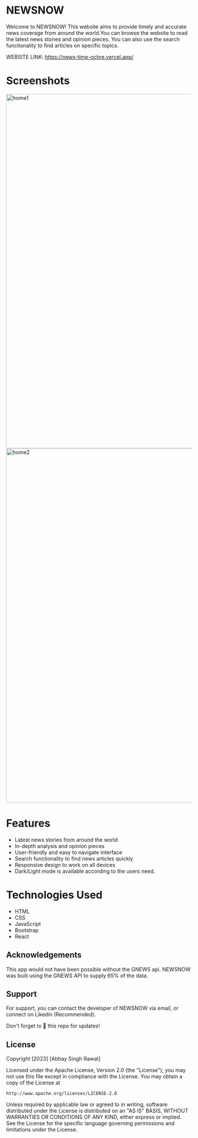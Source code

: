 # NEWSNOW

Welcome to NEWSNOW! This website aims to provide timely and accurate news coverage from around the world.You can browse the website to read the latest news stories and opinion pieces. You can also use the search functionality to find articles on specific topics.

WEBSITE LINK: https://news-time-ochre.vercel.app/



# Screenshots


<img width="960" alt="home1" src="https://github.com/Known-user/NewsTime/assets/128237946/abd28f3c-45ec-42c0-8086-deb83fc287b5">
<img width="960" alt="home2" src="https://github.com/Known-user/NewsTime/assets/128237946/cfa56349-0371-4cda-ae30-63d2dab7f10a">


# Features

- Latest news stories from around the world
- In-depth analysis and opinion pieces
- User-friendly and easy to navigate interface
- Search functionality to find news articles quickly
- Responsive design to work on all devices
- Dark/Light mode is available according to the users need.


# Technologies Used
- HTML
- CSS
- JavaScript
- Bootstrap
- React


## Acknowledgements

This app would not have been possible without the GNEWS api. NEWSNOW was built using the GNEWS API to supply 65% of the data.


## Support

For support, you can contact the developer of NEWSNOW via email, or connect on Likedin (Recommended).

Don't forget to 🌟 this repo for updates!
## License

Copyright [2023] [Abhay Singh Rawat]

Licensed under the Apache License, Version 2.0 (the "License");
you may not use this file except in compliance with the License.
You may obtain a copy of the License at

    http://www.apache.org/licenses/LICENSE-2.0

Unless required by applicable law or agreed to in writing, software
distributed under the License is distributed on an "AS IS" BASIS,
WITHOUT WARRANTIES OR CONDITIONS OF ANY KIND, either express or implied.
See the License for the specific language governing permissions and
limitations under the License.

